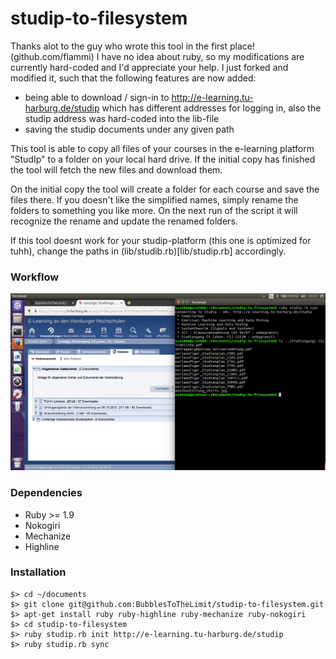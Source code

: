 studip-to-filesystem
====================

Thanks alot to the guy who wrote this tool in the first place! (github.com/flammi)
I have no idea about ruby, so my modifications are currently hard-coded and I'd appreciate your help.
I just forked and modified it, such that the following features are now added:
- being able to download / sign-in to http://e-learning.tu-harburg.de/studip which has different addresses for logging in, also the studip address was hard-coded into the lib-file
- saving the studip documents under any given path

This tool is able to copy all files of your courses in the e-learning platform "StudIp" to a folder on your local hard
drive. If the initial copy has finished the tool will fetch the new files and download them.

On the initial copy the tool will create a folder for each course and save the files there. If you doesn't like the
simplified names, simply rename the folders to something you like more. On the next run of the script it will recognize
the rename and update the renamed folders.

If this tool doesnt work for your studip-platform (this one is optimized for tuhh), change the paths in (lib/studib.rb)[lib/studip.rb] accordingly.

### Workflow

![alt text](https://github.com/BubblesToTheLimit/studip-to-filesystem/blob/master/example.png)

### Dependencies

- Ruby >= 1.9
- Nokogiri
- Mechanize
- Highline

### Installation
    $> cd ~/documents
    $> git clone git@github.com:BubblesToTheLimit/studip-to-filesystem.git
    $> apt-get install ruby ruby-highline ruby-mechanize ruby-nokogiri
    $> cd studip-to-filesystem
    $> ruby studip.rb init http://e-learning.tu-harburg.de/studip
    $> ruby studip.rb sync
